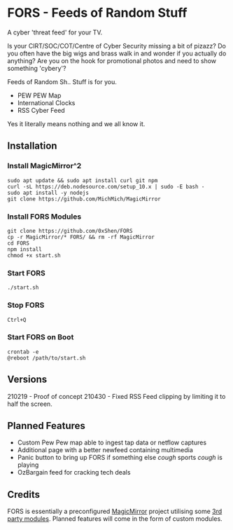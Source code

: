 # FORS - Feeds of Random Stuff
A cyber 'threat feed' for your TV.

Is your CIRT/SOC/COT/Centre of Cyber Security missing a bit of pizazz? 
Do you often have the big wigs and brass walk in and wonder if you actually do anything? 
Are you on the hook for promotional photos and need to show something 'cybery'?

Feeds of Random Sh.. Stuff is for you. 
* PEW PEW Map
* International Clocks
* RSS Cyber Feed

Yes it literally means nothing and we all know it.

## Installation
### Install MagicMirror^2
```
sudo apt update && sudo apt install curl git npm
curl -sL https://deb.nodesource.com/setup_10.x | sudo -E bash -
sudo apt install -y nodejs
git clone https://github.com/MichMich/MagicMirror
```

### Install FORS Modules
```
git clone https://github.com/0xShen/FORS
cp -r MagicMirror/* FORS/ && rm -rf MagicMirror
cd FORS
npm install
chmod +x start.sh
```

### Start FORS
```
./start.sh
```

### Stop FORS
```
Ctrl+Q
```

### Start FORS on Boot
```
crontab -e
@reboot /path/to/start.sh
```

## Versions
210219 - Proof of concept
210430 - Fixed RSS Feed clipping by limiting it to half the screen.

## Planned Features
* Custom Pew Pew map able to ingest tap data or netflow captures
* Additional page with a better newfeed containing multimedia
* Panic button to bring up FORS if something else *cough* sports *cough* is playing
* OzBargain feed for cracking tech deals

## Credits 
FORS is essentially a preconfigured [MagicMirror](https://magicmirror.builders/) project utilising some [3rd party modules](https://github.com/MichMich/MagicMirror/wiki/3rd-Party-Modules). Planned features will come in the form of custom modules.
